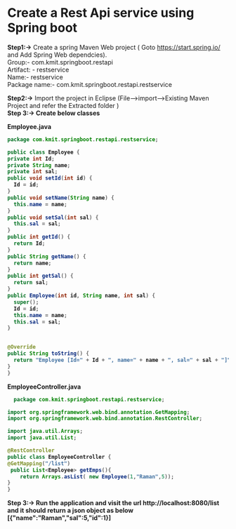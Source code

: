 # Create a Rest Api service using Spring boot

<b>Step1:-></b> Create a spring Maven Web project ( Goto https://start.spring.io/  and Add Spring Web dependcies).<br />
Group:- com.kmit.springboot.restapi <br />
Artifact: - restservice <br />
Name:- restservice <br />
Package name:- com.kmit.springboot.restapi.restservice <br />

<b>Step2:-></b> Import the project in Eclipse (File-->import-->Existing Maven Project and refer the Extracted folder ) <br />
<b>Step 3:-> Create below classes <br />

  Employee.java
  ```java
  package com.kmit.springboot.restapi.restservice;

public class Employee {
private int Id;
private String name;
private int sal;
public void setId(int id) {
	Id = id;
}
public void setName(String name) {
	this.name = name;
}
public void setSal(int sal) {
	this.sal = sal;
}
public int getId() {
	return Id;
}
public String getName() {
	return name;
}
public int getSal() {
	return sal;
}
public Employee(int id, String name, int sal) {
	super();
	Id = id;
	this.name = name;
	this.sal = sal;
}


@Override
public String toString() {
	return "Employee [Id=" + Id + ", name=" + name + ", sal=" + sal + "]";
}
}

  ```
  
  EmployeeController.java
```java
  package com.kmit.springboot.restapi.restservice;

import org.springframework.web.bind.annotation.GetMapping;
import org.springframework.web.bind.annotation.RestController;

import java.util.Arrays;
import java.util.List;

@RestController
public class EmployeeController {
@GetMapping("/list")
 public List<Employee> getEmps(){
	return Arrays.asList( new Employee(1,"Raman",5));
}
}

```  

<b>Step 3:-></b>  Run the application and visit the url http://localhost:8080/list and it should return a json object as below <br />
  [{"name":"Raman","sal":5,"id":1}]
